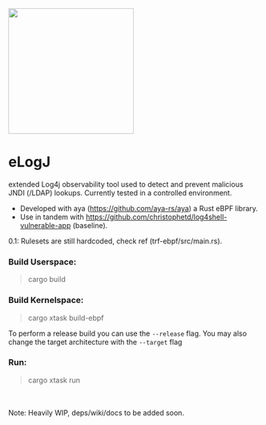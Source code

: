 <img src="https://github.com/WillGAndre/eLogJ/blob/main/elogj.png" width="250">

# eLogJ
extended Log4j observability tool used to detect and prevent malicious JNDI (/LDAP) lookups. Currently tested in a controlled environment.<br>
- Developed with aya (https://github.com/aya-rs/aya) a Rust eBPF library.<br>
- Use in tandem with https://github.com/christophetd/log4shell-vulnerable-app (baseline).

0.1: Rulesets are still hardcoded, check ref (trf-ebpf/src/main.rs).

### Build Userspace:
> cargo build

### Build Kernelspace:
> cargo xtask build-ebpf

To perform a release build you can use the `--release` flag.
You may also change the target architecture with the `--target` flag

### Run:
> cargo xtask run

<br><br>
Note: 
 Heavily WIP, deps/wiki/docs to be added soon.
